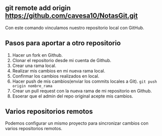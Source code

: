 ## git remote add origin https://github.com/cavesa10/NotasGit.git
Con este comando vinculamos nuestro repositorio local con GitHub.

## Pasos para aportar a otro repositorio
1. Hacer un fork en Github.
2. Clonar el repositorio desde mi cuenta de Github.
3. Crear una rama local.
4. Realizar mis cambios en mi nueva rama local.
5. Confirmar los cambios realizados en local.
6. Hacer push de mis cambios(enviar los commits locales a Git). `git push origin nombre_rama`
7. Crear un pull request con la nueva rama de mi repositorio en Github.
8. Esoerar que el admin del repo original acepte mis cambios.

## Varios repositorios remotos
Podemos configurar un mismo proyecto para sincronizar cambios con varios repositorios remotos.